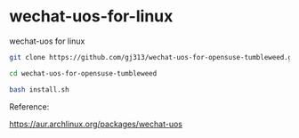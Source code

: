 # wechat-uos-for-linux
wechat-uos for linux







````bash
git clone https://github.com/gj313/wechat-uos-for-opensuse-tumbleweed.git

cd wechat-uos-for-opensuse-tumbleweed

bash install.sh
````





Reference:

https://aur.archlinux.org/packages/wechat-uos
